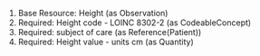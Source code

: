 1. Base Resource: Height (as Observation)
1. Required: Height code - LOINC 8302-2 (as CodeableConcept)
1. Required: subject of care (as Reference(Patient))
1. Required: Height value   - units cm (as Quantity)
		